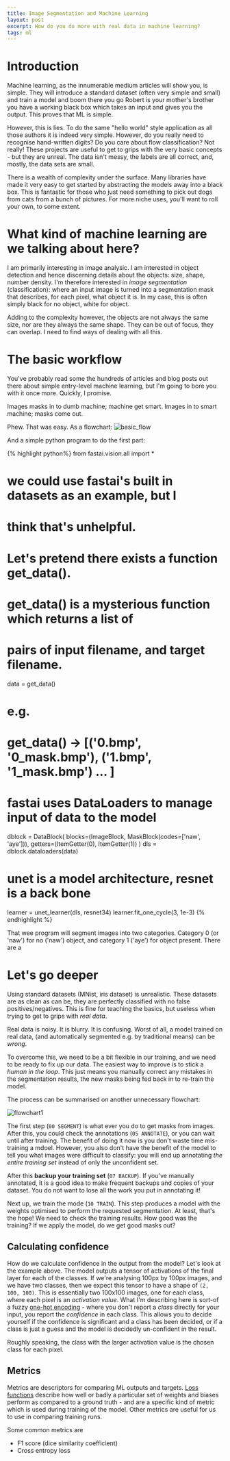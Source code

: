 ```yaml
---
title: Image Segmentation and Machine Learning
layout: post
excerpt: How do you do more with real data in machine learning?
tags: ml
---
```


# Introduction

Machine learning, as the innumerable medium articles will show you, is simple.
They will introduce a standard dataset (often very simple and small) and train a
model and boom there you go Robert is your mother's brother you have a working
black box which takes an input and gives you the output. This proves that ML is
simple.

However, this is lies. To do the same "hello world" style application as all
those authors it is indeed very simple. However, do you really need to recognise
hand-written digits? Do you care about flow classification?  Not really! These
projects are useful to get to grips with the very basic concepts - but they are
unreal. The data isn't messy, the labels are all correct, and, mostly, the data
sets are small.

There is a wealth of complexity under the surface. Many libraries have made it
very easy to get started by abstracting the models away into a black box. This
is fantastic for those who just need something to pick out dogs from cats from a
bunch of pictures. For more niche uses, you'll want to roll your own, to some
extent.




# What kind of machine learning are we talking about here?

I am primarily interesting in image analysic. I am interested in object
detection and hence discerning details about the objects: size, shape, number
density. I'm therefore interested in *image segmentation* (classification): where
an input image is turned into a segmentation mask that describes, for each
pixel, what object it is. In my case, this is often simply black for no object,
white for object.

Adding to the complexity however, the objects are not always the same size, nor
are they always the same shape. They can be out of focus, they can overlap. I
need to find ways of dealing with all this.


# The basic workflow

You've probably read some the hundreds of articles and blog posts out
there about simple entry-level machine learning, but I'm going to bore you with
it once more. Quickly, I promise.

Images masks in to dumb machine; machine get smart. Images in to smart machine;
masks come out.

Phew. That was easy. As a flowchart:
![basic_flow](/img/ml_basic_flow.png)

And a simple python program to do the first part:

{% highlight python%}
from fastai.vision.all import *

# we could use fastai's built in datasets as an example, but I
# think that's unhelpful.

# Let's pretend there exists a function get_data().
# get_data() is a mysterious function which returns a list of
# pairs of input filename, and target filename.
data = get_data()

# e.g.
# get_data() -> [('0.bmp', '0_mask.bmp'), ('1.bmp', '1_mask.bmp') ... ]

# fastai uses DataLoaders to manage input of data to the model
dblock = DataBlock(
    blocks=(ImageBlock, MaskBlock(codes=['naw', 'aye'])),
    getters=(ItemGetter(0), ItemGetter(1))
)
dls = dblock.dataloaders(data)

# unet is a model architecture, resnet is a back bone
learner = unet_learner(dls, resnet34)
learner.fit_one_cycle(3, 1e-3)
{% endhighlight %}

That wee program will segment images into two categories. Category 0 (or 'naw')
for no ('naw') object, and category 1 ('aye') for object present. There are a



# Let's go deeper

Using standard datasets (MNist, iris dataset) is unrealistic. These datasets are
as clean as can be, they are perfectly classified with no false
positives/negatives. This is fine for teaching the basics, but useless when
trying to get to grips with *real data*.

Real data is noisy. It is blurry. It is confusing. Worst of all, a model trained
on real data, (and automatically segmented e.g. by traditional means) can be
*wrong*.

To overcome this, we need to be a bit flexible in our training, and we need to
be ready to fix up our data. The easiest way to improve is to stick a *human in
the loop*. This just means you manually correct any mistakes in the segmentation
results, the new masks being fed back in to re-train the model.

The process can be summarised on another unnecessary flowchart:

![flowchart1](/img/ml_flowchart_1.png)

The first step (`00 SEGMENT`) is what ever you do to get masks from images.
After this, you could check the annotations (`05 ANNOTATE`), or you can wait
until after training. The benefit of doing it now is you don't waste time
mis-training a mdoel. However, you also don't have the benefit of the model to
tell you what images were difficult to classify: you will end up annotating *the
entire training set* instead of only the unconfident set.

After this **backup your training set** (`07 BACKUP`). If you've manually
annotated, it is a good idea to make frequent backups and copies of your
dataset. You do not want to lose all the work you put in annotating it!

Next up, we train the mode (`10 TRAIN`). This step produces a model with the
weights optimised to perform the requested segmentation. At least, that's the
hope! We need to check the training results. How good was the training? If we
apply the model, do we get good masks out?



## Calculating confidence

How do we calculate confidence in the output from the model? Let's look at the
example above. The model outputs a tensor of activations of the final layer for
each of the classes. If we're analysing 100px by 100px images, and we have two
classes, then we expect this tensor to have a shape of `(2, 100, 100)`.  This is
essentially two 100x100 images, one for each class, where each pixel is an
*activation value*. What I'm describing here is sort-of a fuzzy [one-hot
encoding](https://en.wikipedia.org/wiki/One-hot) - where you don't report a
*class* directly for your input, you report the *confidence* in each class. This
allows you to decide yourself if the confidence is significant and a class has
been decided, or if a class is just a guess and the model is decidedly
un-confident in the result.

Roughly speaking, the class with the larger activation value is the
chosen class for each pixel.


## Metrics

Metrics are descriptors for comparing ML outputs and targets. [Loss
functions](https://en.wikipedia.org/wiki/Loss_function) describe how well or
badly a particular set of weights and biases perform as compared to a ground
truth - and are a specific kind of metric which is used during training of the
model. Other metrics are useful for us to use in comparing training runs.

Some common metrics are
- F1 score (dice similarity coefficient)
- Cross entropy loss



